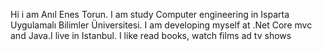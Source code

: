 Hi i am Anıl Enes Torun. I am study Computer engineering in  Isparta Uygulamalı Bilimler Üniversitesi. I am developing  myself at .Net Core mvc and Java.I live in Istanbul. I like read books, watch films ad tv shows
